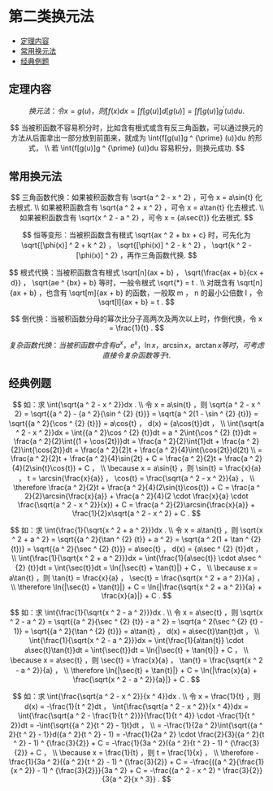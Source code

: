 # 第二类换元法

* [定理内容](#定理内容)
* [常用换元法](#常用换元法)
* [经典例题](#经典例题)


## 定理内容

$$
换元法：令 x = g(u) ，则 \int{f(x)}dx = \int{f[g(u)]}d[g(u)] = \int{f[g(u)]g ^ {\prime} (u)}du .
$$

$$
当被积函数不容易积分时，比如含有根式或含有反三角函数，可以通过换元的方法从后面拿出一部分放到前面来，就成为 \int{f[g(u)]g ^ {\prime} (u)}du 的形式，
\\
若 \int{f[g(u)]g ^ {\prime} (u)}du 容易积分，则换元成功.
$$

## 常用换元法

$$
三角函数代换：如果被积函数含有 \sqrt{a ^ 2 - x ^ 2} ，可令 x = a\sin{t} 化去根式.
\\
如果被积函数含有 \sqrt{a ^ 2 + x ^ 2} ，可令 x = a\tan{t} 化去根式.
\\
如果被积函数含有 \sqrt{x ^ 2 - a ^ 2} ，可令 x = {a\sec{t}} 化去根式.
$$

$$
恒等变形：当被积函数含有根式 \sqrt{ax ^ 2 + bx + c} 时，可先化为 \sqrt{[\phi(x)] ^ 2 + k ^ 2} ， \sqrt{[\phi(x)] ^ 2 - k ^ 2} ， \sqrt{k ^ 2 - [\phi(x)] ^ 2} ，再作三角函数代换.
$$

$$
根式代换：当被积函数含有根式 \sqrt[n]{ax + b} ， \sqrt{\frac{ax + b}{cx + d}} ， \sqrt{ae ^ {bx} + b} 等时，一般令根式 \sqrt{*} = t .
\\
对既含有 \sqrt[n]{ax + b} ，也含有 \sqrt[m]{ax + b} 的函数，一般取 m ， n 的最小公倍数 l ，令\sqrt[l]{ax + b} = t .
$$

$$
倒代换：当被积函数分母的幂次比分子高两次及两次以上时，作倒代换，令 x = \frac{1}{t} .
$$

$$
复杂函数代换：当被积函数中含有 a ^ x ， e ^ x ， \ln{x} ， \arcsin{x} ， \arctan{x} 等时，可考虑直接令复杂函数等于 t .
$$

## 经典例题

$$
如：求 \int{\sqrt{a ^ 2 - x ^ 2}}dx .
\\
令 x = a\sin{t} ，则 \sqrt{a ^ 2 - x ^ 2} = \sqrt{{a ^ 2} - {a ^ 2}{\sin ^ {2} {t}}} = \sqrt{a ^ 2(1 - \sin ^ {2} {t})} = \sqrt{{a ^ 2}{\cos ^ {2} {t}}} = a\cos{t} ， d(x) = {a\cos{t}}dt ，
\\
\int{\sqrt{a ^ 2 - x ^ 2}}dx = \int{{a ^ 2}\cos ^ {2} {t}}dt = a ^ 2\int{\cos ^ {2} {t}}dt = \frac{a ^ 2}{2}\int{(1 + \cos{2t})}dt = \frac{a ^ 2}{2}\int{1}dt + \frac{a ^ 2}{2}\int{\cos{2t}}dt = \frac{a ^ 2}{2}t + \frac{a ^ 2}{4}\int{\cos{2t}}d(2t)
\\
= \frac{a ^ 2}{2}t + \frac{a ^ 2}{4}\sin{2t} + C = \frac{a ^ 2}{2}t + \frac{a ^ 2}{4}(2\sin{t}\cos{t}) + C ，
\\
\because x = a\sin{t} ，则 \sin{t} = \frac{x}{a} ， t = \arcsin{\frac{x}{a}} ， \cos{t} = \frac{\sqrt{a ^ 2 - x ^ 2}}{a} ，
\\
\therefore \frac{a ^ 2}{2}t + \frac{a ^ 2}{4}(2\sin{t}\cos{t}) + C = \frac{a ^ 2}{2}\arcsin{\frac{x}{a}} + \frac{a ^ 2}{4}(2 \cdot \frac{x}{a} \cdot \frac{\sqrt{a ^ 2 - x ^ 2}}{x}) + C = \frac{a ^ 2}{2}\arcsin{\frac{x}{a}} + \frac{1}{2}x\sqrt{a ^ 2 - x ^ 2} + C .
$$

$$
如：求 \int{\frac{1}{\sqrt{x ^ 2 + a ^ 2}}}dx .
\\
令 x = a\tan{t} ，则 \sqrt{x ^ 2 + a ^ 2} = \sqrt{{a ^ 2}{\tan ^ {2} {t}} + a ^ 2} = \sqrt{a ^ 2(1 + \tan ^ {2} {t})} = \sqrt{{a ^ 2}{\sec ^ {2} {t}}} = a\sec{t} ， d(x) = {a\sec ^ {2} {t}}dt ，
\\
\int{\frac{1}{\sqrt{x ^ 2 + a ^ 2}}}dx = \int{\frac{1}{a\sec{t}} \cdot a\sec ^ {2} {t}}dt = \int{\sec{t}}dt = \ln{|\sec{t} + \tan{t}|} + C ，
\\
\because x = a\tan{t} ，则 \tan{t} = \frac{x}{a} ， \sec{t} = \frac{\sqrt{x ^ 2 + a ^ 2}}{a} ，
\\
\therefore \ln{|\sec{t} + \tan{t}|} + C = \ln{|\frac{\sqrt{x ^ 2 + a ^ 2}}{a} + \frac{x}{a}|} + C .
$$

$$
如：求 \int{\frac{1}{\sqrt{x ^ 2 - a ^ 2}}}dx .
\\
令 x = a\sec{t} ，则 \sqrt{x ^ 2 - a ^ 2} = \sqrt{{a ^ 2}{\sec ^ {2} {t}} - a ^ 2} = \sqrt{a ^ 2(\sec ^ {2} {t} - 1)} = \sqrt{{a ^ 2}{\tan ^ {2} {t}}} = a\tan{t} ， d(x) = a\sec{t}\tan{t}dt ，
\\
\int{\frac{1}{\sqrt{x ^ 2 - a ^ 2}}}dx = \int{\frac{1}{a\tan{t}} \cdot a\sec{t}\tan{t}}dt = \int{\sec{t}}dt = \ln{|\sec{t} + \tan{t}|} + C ，
\\
\because x = a\sec{t} ，则 \sec{t} = \frac{x}{a} ， \tan{t} = \frac{\sqrt{x ^ 2 - a ^ 2}}{a} ，
\\
\therefore \ln{|\sec{t} + \tan{t}|} + C = \ln{|\frac{x}{a} + \frac{\sqrt{x ^ 2 - a ^ 2}}{a}|} + C .
$$

$$
如：求 \int{\frac{\sqrt{a ^ 2 - x ^ 2}}{x ^ 4}}dx .
\\
令 x = \frac{1}{t} ，则 d(x) = -\frac{1}{t ^ 2}dt ， \int{\frac{\sqrt{a ^ 2 - x ^ 2}}{x ^ 4}}dx = \int{\frac{\sqrt{a ^ 2 - \frac{1}{t ^ 2}}}{\frac{1}{t ^ 4}} \cdot -\frac{1}{t ^ 2}}dt = -\int{\sqrt{{a ^ 2}{t ^ 2} - 1}t}dt ，
\\
= -\frac{1}{2a ^ 2}\int{\sqrt{{a ^ 2}{t ^ 2} - 1}}d({a ^ 2}{t ^ 2} - 1) = -\frac{1}{2a ^ 2} \cdot \frac{2}{3}({a ^ 2}{t ^ 2} - 1) ^ {\frac{3}{2}} + C = -\frac{1}{3a ^ 2}({a ^ 2}{t ^ 2} - 1) ^ {\frac{3}{2}} + C ，
\\
\because x = \frac{1}{t} ，则 t = \frac{1}{x} ，
\\
\therefore -\frac{1}{3a ^ 2}({a ^ 2}{t ^ 2} - 1) ^ {\frac{3}{2}} + C = -\frac{({a ^ 2}{\frac{1}{x ^ 2}} - 1) ^ {\frac{3}{2}}}{3a ^ 2} + C = -\frac{(a ^ 2 - x ^ 2) ^ \frac{3}{2}}{3{a ^ 2}{x ^ 3}} .
$$



